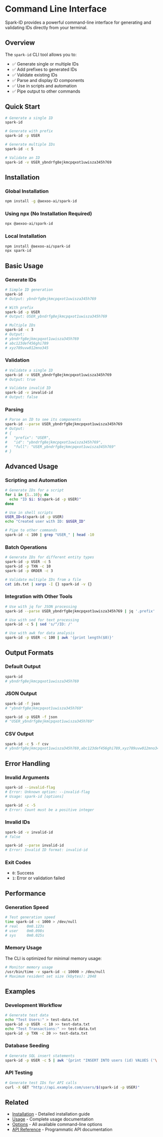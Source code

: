# Command Line Interface

Spark-ID provides a powerful command-line interface for generating and validating IDs directly from your terminal.

## Overview

The `spark-id` CLI tool allows you to:

- ✅ Generate single or multiple IDs
- ✅ Add prefixes to generated IDs
- ✅ Validate existing IDs
- ✅ Parse and display ID components
- ✅ Use in scripts and automation
- ✅ Pipe output to other commands

## Quick Start

```bash
# Generate a single ID
spark-id

# Generate with prefix
spark-id -p USER

# Generate multiple IDs
spark-id -c 5

# Validate an ID
spark-id -v USER_ybndrfg8ejkmcpqxot1uwisza345h769
```

## Installation

### Global Installation

```bash
npm install -g @aexoo-ai/spark-id
```

### Using npx (No Installation Required)

```bash
npx @aexoo-ai/spark-id
```

### Local Installation

```bash
npm install @aexoo-ai/spark-id
npx spark-id
```

## Basic Usage

### Generate IDs

```bash
# Simple ID generation
spark-id
# Output: ybndrfg8ejkmcpqxot1uwisza345h769

# With prefix
spark-id -p USER
# Output: USER_ybndrfg8ejkmcpqxot1uwisza345h769

# Multiple IDs
spark-id -c 3
# Output:
# ybndrfg8ejkmcpqxot1uwisza345h769
# abc123def456ghi789
# xyz789uvw012mno345
```

### Validation

```bash
# Validate a single ID
spark-id -v USER_ybndrfg8ejkmcpqxot1uwisza345h769
# Output: true

# Validate invalid ID
spark-id -v invalid-id
# Output: false
```

### Parsing

```bash
# Parse an ID to see its components
spark-id --parse USER_ybndrfg8ejkmcpqxot1uwisza345h769
# Output:
# {
#   "prefix": "USER",
#   "id": "ybndrfg8ejkmcpqxot1uwisza345h769",
#   "full": "USER_ybndrfg8ejkmcpqxot1uwisza345h769"
# }
```

## Advanced Usage

### Scripting and Automation

```bash
# Generate IDs for a script
for i in {1..10}; do
  echo "ID $i: $(spark-id -p USER)"
done

# Use in shell scripts
USER_ID=$(spark-id -p USER)
echo "Created user with ID: $USER_ID"

# Pipe to other commands
spark-id -c 100 | grep "USER_" | head -10
```

### Batch Operations

```bash
# Generate IDs for different entity types
spark-id -p USER -c 5
spark-id -p TXN -c 10
spark-id -p ORDER -c 3

# Validate multiple IDs from a file
cat ids.txt | xargs -I {} spark-id -v {}
```

### Integration with Other Tools

```bash
# Use with jq for JSON processing
spark-id --parse USER_ybndrfg8ejkmcpqxot1uwisza345h769 | jq '.prefix'

# Use with sed for text processing
spark-id -c 5 | sed 's/^/ID: /'

# Use with awk for data analysis
spark-id -p USER -c 100 | awk '{print length($0)}'
```

## Output Formats

### Default Output

```bash
spark-id
# ybndrfg8ejkmcpqxot1uwisza345h769
```

### JSON Output

```bash
spark-id -f json
# "ybndrfg8ejkmcpqxot1uwisza345h769"

spark-id -p USER -f json
# "USER_ybndrfg8ejkmcpqxot1uwisza345h769"
```

### CSV Output

```bash
spark-id -c 5 -f csv
# ybndrfg8ejkmcpqxot1uwisza345h769,abc123def456ghi789,xyz789uvw012mno345,pqr123stu456vwx789,def456ghi789jkl012
```

## Error Handling

### Invalid Arguments

```bash
spark-id --invalid-flag
# Error: Unknown option: --invalid-flag
# Usage: spark-id [options]

spark-id -c -5
# Error: Count must be a positive integer
```

### Invalid IDs

```bash
spark-id -v invalid-id
# false

spark-id --parse invalid-id
# Error: Invalid ID format: invalid-id
```

### Exit Codes

- `0`: Success
- `1`: Error or validation failed

## Performance

### Generation Speed

```bash
# Test generation speed
time spark-id -c 1000 > /dev/null
# real    0m0.123s
# user    0m0.098s
# sys     0m0.025s
```

### Memory Usage

The CLI is optimized for minimal memory usage:

```bash
# Monitor memory usage
/usr/bin/time -v spark-id -c 10000 > /dev/null
# Maximum resident set size (kbytes): 2048
```

## Examples

### Development Workflow

```bash
# Generate test data
echo "Test Users:" > test-data.txt
spark-id -p USER -c 10 >> test-data.txt
echo "Test Transactions:" >> test-data.txt
spark-id -p TXN -c 20 >> test-data.txt
```

### Database Seeding

```bash
# Generate SQL insert statements
spark-id -p USER -c 5 | awk '{print "INSERT INTO users (id) VALUES ('\''" $0 "'\'');"}'
```

### API Testing

```bash
# Generate test IDs for API calls
curl -X GET "http://api.example.com/users/$(spark-id -p USER)"
```

## Related

- [Installation](/cli/installation) - Detailed installation guide
- [Usage](/cli/usage) - Complete usage documentation
- [Options](/cli/options) - All available command-line options
- [API Reference](/api/) - Programmatic API documentation
